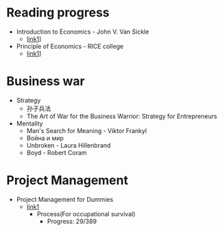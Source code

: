 # Reading progress
- Introduction to Economics - John V. Van Sickle
  - [link1](https://mises-media.s3.amazonaws.com/Introduction%20to%20Economics_5.pdf)]
- Principle of Economics - RICE college
  - [link1](https://cnx.org/contents/aWGdK2jw@11.347:JgDXaOLP@11/Introduction)]


# Business war
- Strategy
  - 孙子兵法
  - The Art of War for the Business Warrior: Strategy for Entrepreneurs
- Mentality
  - Man's Search for Meaning - Viktor Frankyl
  - Война и мир
  - Unbroken - Laura Hillenbrand
  - Boyd - Robert Coram

# Project Management
- Project Management for Dummies
  - [link1](http://ce.sharif.edu/courses/90-91/1/ce428-1/resources/root/ebooksclub.org__Project_Management_For_Dummies__3rd_Edition.pdf)
    - Process(For occupational survival)
      - Progress: 29/389